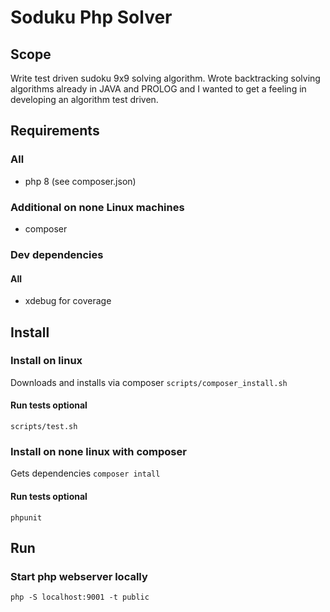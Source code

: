 # Soduku Php Solver
## Scope
Write test driven sudoku 9x9 solving algorithm. Wrote backtracking solving algorithms
already in JAVA and PROLOG and I wanted to get a feeling in developing an algorithm test driven.

## Requirements
### All
* php 8 (see composer.json)
### Additional on none Linux machines
* composer

### Dev dependencies
#### All
* xdebug for coverage

## Install

### Install on linux
Downloads and installs via composer
```scripts/composer_install.sh```
#### Run tests optional
```scripts/test.sh```

### Install on none linux with composer
Gets dependencies
```composer intall```
#### Run tests optional
```phpunit```

## Run
### Start php webserver locally
``php -S localhost:9001 -t public``

